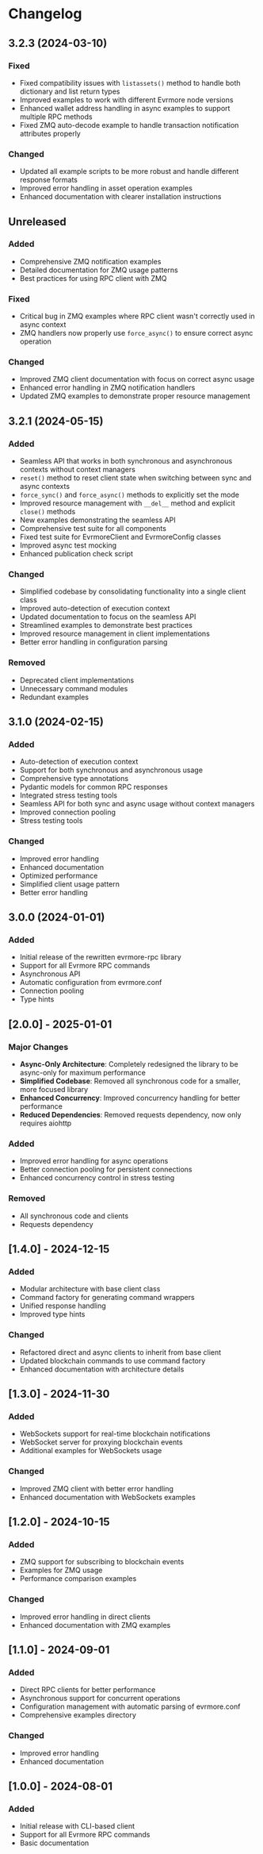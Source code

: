 # Changelog

## 3.2.3 (2024-03-10)

### Fixed
- Fixed compatibility issues with `listassets()` method to handle both dictionary and list return types
- Improved examples to work with different Evrmore node versions
- Enhanced wallet address handling in async examples to support multiple RPC methods
- Fixed ZMQ auto-decode example to handle transaction notification attributes properly

### Changed
- Updated all example scripts to be more robust and handle different response formats
- Improved error handling in asset operation examples
- Enhanced documentation with clearer installation instructions

## Unreleased

### Added
- Comprehensive ZMQ notification examples
- Detailed documentation for ZMQ usage patterns
- Best practices for using RPC client with ZMQ

### Fixed
- Critical bug in ZMQ examples where RPC client wasn't correctly used in async context
- ZMQ handlers now properly use `force_async()` to ensure correct async operation

### Changed
- Improved ZMQ client documentation with focus on correct async usage
- Enhanced error handling in ZMQ notification handlers
- Updated ZMQ examples to demonstrate proper resource management

## 3.2.1 (2024-05-15)

### Added
- Seamless API that works in both synchronous and asynchronous contexts without context managers
- `reset()` method to reset client state when switching between sync and async contexts
- `force_sync()` and `force_async()` methods to explicitly set the mode
- Improved resource management with `__del__` method and explicit `close()` methods
- New examples demonstrating the seamless API
- Comprehensive test suite for all components
- Fixed test suite for EvrmoreClient and EvrmoreConfig classes
- Improved async test mocking
- Enhanced publication check script

### Changed
- Simplified codebase by consolidating functionality into a single client class
- Improved auto-detection of execution context
- Updated documentation to focus on the seamless API
- Streamlined examples to demonstrate best practices
- Improved resource management in client implementations
- Better error handling in configuration parsing

### Removed
- Deprecated client implementations
- Unnecessary command modules
- Redundant examples

## 3.1.0 (2024-02-15)

### Added
- Auto-detection of execution context
- Support for both synchronous and asynchronous usage
- Comprehensive type annotations
- Pydantic models for common RPC responses
- Integrated stress testing tools
- Seamless API for both sync and async usage without context managers
- Improved connection pooling
- Stress testing tools

### Changed
- Improved error handling
- Enhanced documentation
- Optimized performance
- Simplified client usage pattern
- Better error handling

## 3.0.0 (2024-01-01)

### Added
- Initial release of the rewritten evrmore-rpc library
- Support for all Evrmore RPC commands
- Asynchronous API
- Automatic configuration from evrmore.conf
- Connection pooling
- Type hints

## [2.0.0] - 2025-01-01

### Major Changes

- **Async-Only Architecture**: Completely redesigned the library to be async-only for maximum performance
- **Simplified Codebase**: Removed all synchronous code for a smaller, more focused library
- **Enhanced Concurrency**: Improved concurrency handling for better performance
- **Reduced Dependencies**: Removed requests dependency, now only requires aiohttp

### Added

- Improved error handling for async operations
- Better connection pooling for persistent connections
- Enhanced concurrency control in stress testing

### Removed

- All synchronous code and clients
- Requests dependency

## [1.4.0] - 2024-12-15

### Added

- Modular architecture with base client class
- Command factory for generating command wrappers
- Unified response handling
- Improved type hints

### Changed

- Refactored direct and async clients to inherit from base client
- Updated blockchain commands to use command factory
- Enhanced documentation with architecture details

## [1.3.0] - 2024-11-30

### Added

- WebSockets support for real-time blockchain notifications
- WebSocket server for proxying blockchain events
- Additional examples for WebSockets usage

### Changed

- Improved ZMQ client with better error handling
- Enhanced documentation with WebSockets examples

## [1.2.0] - 2024-10-15

### Added

- ZMQ support for subscribing to blockchain events
- Examples for ZMQ usage
- Performance comparison examples

### Changed

- Improved error handling in direct clients
- Enhanced documentation with ZMQ examples

## [1.1.0] - 2024-09-01

### Added

- Direct RPC clients for better performance
- Asynchronous support for concurrent operations
- Configuration management with automatic parsing of evrmore.conf
- Comprehensive examples directory

### Changed

- Improved error handling
- Enhanced documentation

## [1.0.0] - 2024-08-01

### Added

- Initial release with CLI-based client
- Support for all Evrmore RPC commands
- Basic documentation 